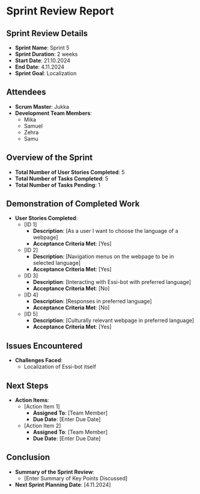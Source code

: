 # Sprint Review Report

## Sprint Review Details
- **Sprint Name**: Sprint 5
- **Sprint Duration**: 2 weeks
- **Start Date**: 21.10.2024
- **End Date**: 4.11.2024
- **Sprint Goal**: Localization

## Attendees
- **Scrum Master**: Jukka
- **Development Team Members**: 
  - Mika
  - Samuel
  - Zehra
  - Samu

## Overview of the Sprint
- **Total Number of User Stories Completed**: 5
- **Total Number of Tasks Completed**: 5
- **Total Number of Tasks Pending**: 1

## Demonstration of Completed Work
- **User Stories Completed**:
  - [ID 1]
    - **Description**: [As a user I want to choose the language of a webpage]
    - **Acceptance Criteria Met**: [Yes]
  - [ID 2]
    - **Description**: [Navigation menus on the webpage to be in selected language]
    - **Acceptance Criteria Met**: [Yes]
  - [ID 3]
    - **Description**: [Interacting with Essi-bot with preferred language]
    - **Acceptance Criteria Met**: [No]
  - [ID 4]
    - **Description**: [Responses in preferred language]
    - **Acceptance Criteria Met**: [No]
  - [ID 5]
    - **Description**: [Culturally relevant webpage in preferred language]
    - **Acceptance Criteria Met**: [Yes]

## Issues Encountered
- **Challenges Faced**:
  - Localization of Essi-bot itself


## Next Steps
- **Action Items**:
  - [Action Item 1]
    - **Assigned To**: [Team Member]
    - **Due Date**: [Enter Due Date]
  - [Action Item 2]
    - **Assigned To**: [Team Member]
    - **Due Date**: [Enter Due Date]

## Conclusion
- **Summary of the Sprint Review**: 
  - [Enter Summary of Key Points Discussed]
- **Next Sprint Planning Date**: [4.11.2024]
